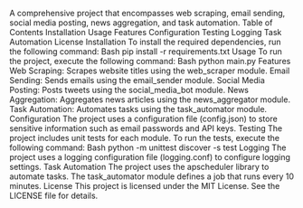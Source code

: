 A comprehensive project that encompasses web scraping, email sending, social media posting, news aggregation, and task automation.
Table of Contents
Installation
Usage
Features
Configuration
Testing
Logging
Task Automation
License
Installation
To install the required dependencies, run the following command:
Bash
pip install -r requirements.txt
Usage
To run the project, execute the following command:
Bash
python main.py
Features
Web Scraping: Scrapes website titles using the web_scraper module.
Email Sending: Sends emails using the email_sender module.
Social Media Posting: Posts tweets using the social_media_bot module.
News Aggregation: Aggregates news articles using the news_aggregator module.
Task Automation: Automates tasks using the task_automator module.
Configuration
The project uses a configuration file (config.json) to store sensitive information such as email passwords and API keys.
Testing
The project includes unit tests for each module. To run the tests, execute the following command:
Bash
python -m unittest discover -s test
Logging
The project uses a logging configuration file (logging.conf) to configure logging settings.
Task Automation
The project uses the apscheduler library to automate tasks. The task_automator module defines a job that runs every 10 minutes.
License
This project is licensed under the MIT License. See the LICENSE file for details.
